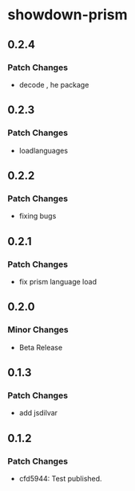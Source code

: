 # showdown-prism

## 0.2.4

### Patch Changes

- decode , he package

## 0.2.3

### Patch Changes

- loadlanguages

## 0.2.2

### Patch Changes

- fixing bugs

## 0.2.1

### Patch Changes

- fix prism language load

## 0.2.0

### Minor Changes

- Beta Release

## 0.1.3

### Patch Changes

- add jsdilvar

## 0.1.2

### Patch Changes

- cfd5944: Test published.
